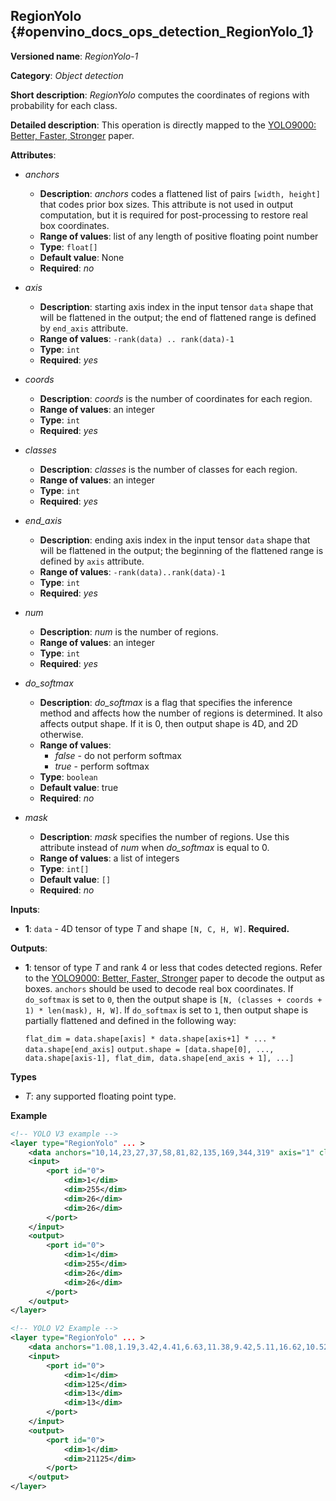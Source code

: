## RegionYolo <a name="RegionYolo"></a> {#openvino_docs_ops_detection_RegionYolo_1}

**Versioned name**: *RegionYolo-1*

**Category**: *Object detection*

**Short description**: *RegionYolo* computes the coordinates of regions with probability for each class.

**Detailed description**: This operation is directly mapped to the [YOLO9000: Better, Faster, Stronger](https://arxiv.org/pdf/1612.08242.pdf) paper.

**Attributes**:

* *anchors*

  * **Description**: *anchors* codes a flattened list of pairs `[width, height]` that codes prior box sizes. This attribute is not used in output computation, but it is required for post-processing to restore real box coordinates.
  * **Range of values**: list of any length of positive floating point number
  * **Type**: `float[]`
  * **Default value**: None
  * **Required**: *no*

* *axis*

  * **Description**: starting axis index in the input tensor `data` shape that will be flattened in the output; the end of flattened range is defined by `end_axis` attribute.
  * **Range of values**: `-rank(data) .. rank(data)-1`
  * **Type**: `int`
  * **Required**: *yes*

* *coords*

  * **Description**: *coords* is the number of coordinates for each region.
  * **Range of values**: an integer
  * **Type**: `int`
  * **Required**: *yes*

* *classes*

  * **Description**: *classes* is the number of classes for each region.
  * **Range of values**: an integer
  * **Type**: `int`
  * **Required**: *yes*

* *end_axis*

  * **Description**: ending axis index in the input tensor `data` shape that will be flattened in the output; the beginning of the flattened range is defined by `axis` attribute.
  * **Range of values**: `-rank(data)..rank(data)-1`
  * **Type**: `int`
  * **Required**: *yes*

* *num*

  * **Description**: *num* is the number of regions.
  * **Range of values**: an integer
  * **Type**: `int`
  * **Required**: *yes*

* *do_softmax*

  * **Description**: *do_softmax* is a flag that specifies the inference method and affects how the number of regions is determined. It also affects output shape. If it is 0, then output shape is 4D, and 2D otherwise.
  * **Range of values**:
    * *false* - do not perform softmax
    * *true* - perform softmax
  * **Type**: `boolean`
  * **Default value**: true
  * **Required**: *no*

* *mask*

  * **Description**: *mask* specifies the number of regions. Use this attribute instead of *num* when *do_softmax* is equal to 0.
  * **Range of values**: a list of integers
  * **Type**: `int[]`
  * **Default value**: `[]`
  * **Required**: *no*

**Inputs**:

*   **1**: `data` - 4D tensor of type *T* and shape `[N, C, H, W]`. **Required.**

**Outputs**:

*   **1**: tensor of type *T* and rank 4 or less that codes detected regions. Refer to the [YOLO9000: Better, Faster, Stronger](https://arxiv.org/pdf/1612.08242.pdf) paper to decode the output as boxes. `anchors` should be used to decode real box coordinates. If `do_softmax` is set to `0`, then the output shape is `[N, (classes + coords + 1) * len(mask), H, W]`. If `do_softmax` is set to `1`, then output shape is partially flattened and defined in the following way:

    `flat_dim = data.shape[axis] * data.shape[axis+1] * ... * data.shape[end_axis]`
    `output.shape = [data.shape[0], ..., data.shape[axis-1], flat_dim, data.shape[end_axis + 1], ...]`

**Types**
* *T*: any supported floating point type.

**Example**

```xml
<!-- YOLO V3 example -->
<layer type="RegionYolo" ... >
    <data anchors="10,14,23,27,37,58,81,82,135,169,344,319" axis="1" classes="80" coords="4" do_softmax="0" end_axis="3" mask="0,1,2" num="6"/>
    <input>
        <port id="0">
            <dim>1</dim>
            <dim>255</dim>
            <dim>26</dim>
            <dim>26</dim>
        </port>
    </input>
    <output>
        <port id="0">
            <dim>1</dim>
            <dim>255</dim>
            <dim>26</dim>
            <dim>26</dim>
        </port>
    </output>
</layer>

<!-- YOLO V2 Example -->
<layer type="RegionYolo" ... >
    <data anchors="1.08,1.19,3.42,4.41,6.63,11.38,9.42,5.11,16.62,10.52" axis="1" classes="20" coords="4" do_softmax="1" end_axis="3" num="5"/>
    <input>
        <port id="0">
            <dim>1</dim>
            <dim>125</dim>
            <dim>13</dim>
            <dim>13</dim>
        </port>
    </input>
    <output>
        <port id="0">
            <dim>1</dim>
            <dim>21125</dim>
        </port>
    </output>
</layer>

```
